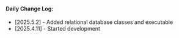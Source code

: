 #### Daily Change Log:
* [2025.5.2] - Added relational database classes and executable
* [2025.4.11] - Started development
